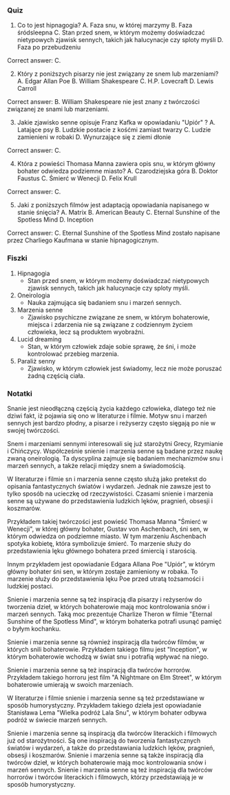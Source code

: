  ### Quiz

1. Co to jest hipnagogia?
A. Faza snu, w której marzymy
B. Faza śródsleepna
C. Stan przed snem, w którym możemy doświadczać nietypowych zjawisk sennych, takich jak halucynacje czy sploty myśli
D. Faza po przebudzeniu

Correct answer: C.

2. Który z poniższych pisarzy nie jest związany ze snem lub marzeniami?
A. Edgar Allan Poe
B. William Shakespeare
C. H.P. Lovecraft
D. Lewis Carroll

Correct answer: B. William Shakespeare nie jest znany z twórczości związanej ze snami lub marzeniami.

3. Jakie zjawisko senne opisuje Franz Kafka w opowiadaniu "Upiór" ?
A. Latające psy
B. Ludzkie postacie z kośćmi zamiast twarzy
C. Ludzie zamienieni w robaki
D. Wynurzające się z ziemi dłonie

Correct answer: C.

4. Która z powieści Thomasa Manna zawiera opis snu, w którym główny bohater odwiedza podziemne miasto?
A. Czarodziejska góra
B. Doktor Faustus
C. Śmierć w Wenecji
D. Felix Krull

Correct answer: C.

5. Jaki z poniższych filmów jest adaptacją opowiadania napisanego w stanie śnięcia?
A. Matrix
B. American Beauty
C. Eternal Sunshine of the Spotless Mind
D. Inception

Correct answer: C. Eternal Sunshine of the Spotless Mind zostało napisane przez Charliego Kaufmana w stanie hipnagogicznym.

### Fiszki

1. Hipnagogia
	* Stan przed snem, w którym możemy doświadczać nietypowych zjawisk sennych, takich jak halucynacje czy sploty myśli.
2. Oneirologia
	* Nauka zajmująca się badaniem snu i marzeń sennych.
3. Marzenia senne
	* Zjawisko psychiczne związane ze snem, w którym bohaterowie, miejsca i zdarzenia nie są związane z codziennym życiem człowieka, lecz są produktem wyobraźni.
4. Lucid dreaming
	* Stan, w którym człowiek zdaje sobie sprawę, że śni, i może kontrolować przebieg marzenia.
5. Paraliż senny
	* Zjawisko, w którym człowiek jest świadomy, lecz nie może poruszać żadną częścią ciała.

### Notatki

Snanie jest nieodłączną częścią życia każdego człowieka, dlatego też nie dziwi fakt, iż pojawia się ono w literaturze i filmie. Motyw snu i marzeń sennych jest bardzo płodny, a pisarze i reżyserzy często sięgają po nie w swojej twórczości.

Snem i marzeniami sennymi interesowali się już starożytni Grecy, Rzymianie i Chińczycy. Współcześnie snienie i marzenia senne są badane przez naukę zwaną oneirologią. Ta dyscyplina zajmuje się badaniem mechanizmów snu i marzeń sennych, a także relacji między snem a świadomością.

W literaturze i filmie sn i marzenia senne często służą jako pretekst do opisania fantastycznych światów i wydarzeń. Jednak nie zawsze jest to tylko sposób na ucieczkę od rzeczywistości. Czasami snienie i marzenia senne są używane do przedstawienia ludzkich lęków, pragnień, obsesji i koszmarów.

Przykładem takiej twórczości jest powieść Thomasa Manna "Śmierć w Wenecji", w której główny bohater, Gustav von Aschenbach, śni sen, w którym odwiedza on podziemne miasto. W tym marzeniu Aschenbach spotyka kobietę, która symbolizuje śmierć. To marzenie służy do przedstawienia lęku głównego bohatera przed śmiercią i starością.

Innym przykładem jest opowiadanie Edgara Allana Poe "Upiór", w którym główny bohater śni sen, w którym zostaje zamieniony w robaka. To marzenie służy do przedstawienia lęku Poe przed utratą tożsamości i ludzkiej postaci.

Snienie i marzenia senne są też inspiracją dla pisarzy i reżyserów do tworzenia dzieł, w których bohaterowie mają moc kontrolowania snów i marzeń sennych. Taką moc prezentuje Charlize Theron w filmie "Eternal Sunshine of the Spotless Mind", w którym bohaterka potrafi usunąć pamięć o byłym kochanku.

Snienie i marzenia senne są również inspiracją dla twórców filmów, w których snili bohaterowie. Przykładem takiego filmu jest "Inception", w którym bohaterowie wchodzą w świat snu i potrafią wpływać na niego.

Snienie i marzenia senne są też inspiracją dla twórców horrorów. Przykładem takiego horroru jest film "A Nightmare on Elm Street", w którym bohaterowie umierają w swoich marzeniach.

W literaturze i filmie snienie i marzenia senne są też przedstawiane w sposób humorystyczny. Przykładem takiego dzieła jest opowiadanie Stanisława Lema "Wielka podróż Lala Snu", w którym bohater odbywa podróż w świecie marzeń sennych.

Snienie i marzenia senne są inspiracją dla twórców literackich i filmowych już od starożytności. Są one inspiracją do tworzenia fantastycznych światów i wydarzeń, a także do przedstawiania ludzkich lęków, pragnień, obsesji i koszmarów. Snienie i marzenia senne są także inspiracją dla twórców dzieł, w których bohaterowie mają moc kontrolowania snów i marzeń sennych. Snienie i marzenia senne są też inspiracją dla twórców horrorów i twórców literackich i filmowych, którzy przedstawiają je w sposób humorystyczny.